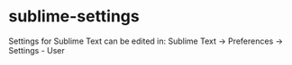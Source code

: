 # sublime-settings
Settings for Sublime Text can be edited in: Sublime Text -> Preferences -> Settings - User
